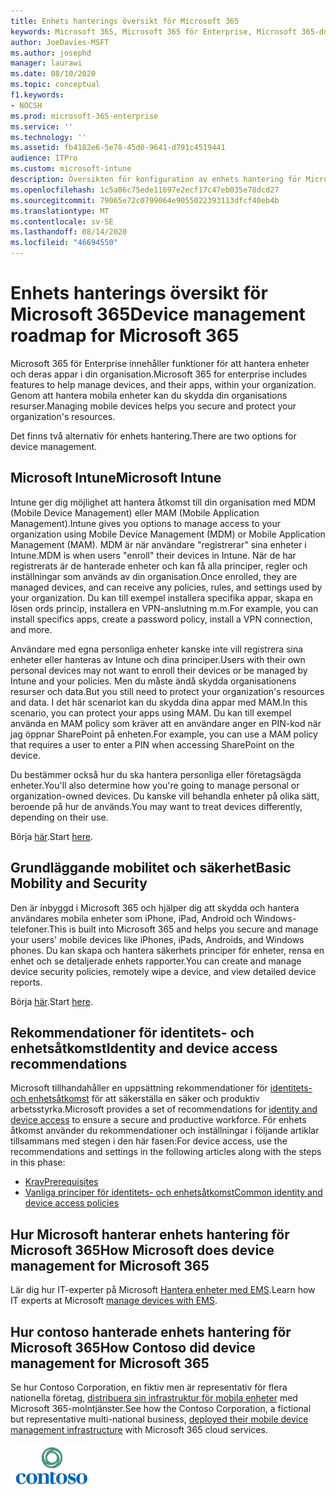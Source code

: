 ```yaml
---
title: Enhets hanterings översikt för Microsoft 365
keywords: Microsoft 365, Microsoft 365 för Enterprise, Microsoft 365-dokumentation, hantering av mobila enheter, Intune
author: JoeDavies-MSFT
ms.author: josephd
manager: laurawi
ms.date: 08/10/2020
ms.topic: conceptual
f1.keywords:
- NOCSH
ms.prod: microsoft-365-enterprise
ms.service: ''
ms.technology: ''
ms.assetid: fb4182e6-5e78-45d0-9641-d791c4519441
audience: ITPro
ms.custom: microsoft-intune
description: Översikten för konfiguration av enhets hantering för Microsoft 365.
ms.openlocfilehash: 1c5a06c75ede11697e2ecf17c47eb035e78dcd27
ms.sourcegitcommit: 79065e72c0799064e9055022393113dfcf40eb4b
ms.translationtype: MT
ms.contentlocale: sv-SE
ms.lasthandoff: 08/14/2020
ms.locfileid: "46694550"
---
```

# <a name="device-management-roadmap-for-microsoft-365"></a><span data-ttu-id="9151b-104">Enhets hanterings översikt för Microsoft 365</span><span class="sxs-lookup"><span data-stu-id="9151b-104">Device management roadmap for Microsoft 365</span></span>


<span data-ttu-id="9151b-105">Microsoft 365 för Enterprise innehåller funktioner för att hantera enheter och deras appar i din organisation.</span><span class="sxs-lookup"><span data-stu-id="9151b-105">Microsoft 365 for enterprise includes features to help manage devices, and their apps, within your organization.</span></span> <span data-ttu-id="9151b-106">Genom att hantera mobila enheter kan du skydda din organisations resurser.</span><span class="sxs-lookup"><span data-stu-id="9151b-106">Managing mobile devices helps you secure and protect your organization's resources.</span></span>

<span data-ttu-id="9151b-107">Det finns två alternativ för enhets hantering.</span><span class="sxs-lookup"><span data-stu-id="9151b-107">There are two options for device management.</span></span>

## <a name="microsoft-intune"></a><span data-ttu-id="9151b-108">Microsoft Intune</span><span class="sxs-lookup"><span data-stu-id="9151b-108">Microsoft Intune</span></span>

<span data-ttu-id="9151b-109">Intune ger dig möjlighet att hantera åtkomst till din organisation med MDM (Mobile Device Management) eller MAM (Mobile Application Management).</span><span class="sxs-lookup"><span data-stu-id="9151b-109">Intune gives you options to manage access to your organization using Mobile Device Management (MDM) or Mobile Application Management (MAM).</span></span> <span data-ttu-id="9151b-110">MDM är när användare "registrerar" sina enheter i Intune.</span><span class="sxs-lookup"><span data-stu-id="9151b-110">MDM is when users "enroll" their devices in Intune.</span></span> <span data-ttu-id="9151b-111">När de har registrerats är de hanterade enheter och kan få alla principer, regler och inställningar som används av din organisation.</span><span class="sxs-lookup"><span data-stu-id="9151b-111">Once enrolled, they are managed devices, and can receive any policies, rules, and settings used by your organization.</span></span> <span data-ttu-id="9151b-112">Du kan till exempel installera specifika appar, skapa en lösen ords princip, installera en VPN-anslutning m.m.</span><span class="sxs-lookup"><span data-stu-id="9151b-112">For example, you can install specifics apps, create a password policy, install a VPN connection, and more.</span></span>

<span data-ttu-id="9151b-113">Användare med egna personliga enheter kanske inte vill registrera sina enheter eller hanteras av Intune och dina principer.</span><span class="sxs-lookup"><span data-stu-id="9151b-113">Users with their own personal devices may not want to enroll their devices or be managed by Intune and your policies.</span></span> <span data-ttu-id="9151b-114">Men du måste ändå skydda organisationens resurser och data.</span><span class="sxs-lookup"><span data-stu-id="9151b-114">But you still need to protect your organization's resources and data.</span></span> <span data-ttu-id="9151b-115">I det här scenariot kan du skydda dina appar med MAM.</span><span class="sxs-lookup"><span data-stu-id="9151b-115">In this scenario, you can protect your apps using MAM.</span></span> <span data-ttu-id="9151b-116">Du kan till exempel använda en MAM policy som kräver att en användare anger en PIN-kod när jag öppnar SharePoint på enheten.</span><span class="sxs-lookup"><span data-stu-id="9151b-116">For example, you can use a MAM policy that requires a user to enter a PIN when accessing SharePoint on the device.</span></span>

<span data-ttu-id="9151b-117">Du bestämmer också hur du ska hantera personliga eller företagsägda enheter.</span><span class="sxs-lookup"><span data-stu-id="9151b-117">You'll also determine how you're going to manage personal or organization-owned devices.</span></span> <span data-ttu-id="9151b-118">Du kanske vill behandla enheter på olika sätt, beroende på hur de används.</span><span class="sxs-lookup"><span data-stu-id="9151b-118">You may want to treat devices differently, depending on their use.</span></span> 

<span data-ttu-id="9151b-119">Börja [här](https://docs.microsoft.com/mem/intune/fundamentals/planning-guide).</span><span class="sxs-lookup"><span data-stu-id="9151b-119">Start [here](https://docs.microsoft.com/mem/intune/fundamentals/planning-guide).</span></span>

## <a name="basic-mobility-and-security"></a><span data-ttu-id="9151b-120">Grundläggande mobilitet och säkerhet</span><span class="sxs-lookup"><span data-stu-id="9151b-120">Basic Mobility and Security</span></span>
 
<span data-ttu-id="9151b-121">Den är inbyggd i Microsoft 365 och hjälper dig att skydda och hantera användares mobila enheter som iPhone, iPad, Android och Windows-telefoner.</span><span class="sxs-lookup"><span data-stu-id="9151b-121">This is built into Microsoft 365 and helps you secure and manage your users' mobile devices like iPhones, iPads, Androids, and Windows phones.</span></span> <span data-ttu-id="9151b-122">Du kan skapa och hantera säkerhets principer för enheter, rensa en enhet och se detaljerade enhets rapporter.</span><span class="sxs-lookup"><span data-stu-id="9151b-122">You can create and manage device security policies, remotely wipe a device, and view detailed device reports.</span></span> 

<span data-ttu-id="9151b-123">Börja [här](https://support.microsoft.com/office/set-up-basic-mobility-and-security-dd892318-bc44-4eb1-af00-9db5430be3cd).</span><span class="sxs-lookup"><span data-stu-id="9151b-123">Start [here](https://support.microsoft.com/office/set-up-basic-mobility-and-security-dd892318-bc44-4eb1-af00-9db5430be3cd).</span></span>
 
## <a name="identity-and-device-access-recommendations"></a><span data-ttu-id="9151b-124">Rekommendationer för identitets- och enhetsåtkomst</span><span class="sxs-lookup"><span data-stu-id="9151b-124">Identity and device access recommendations</span></span>

<span data-ttu-id="9151b-125">Microsoft tillhandahåller en uppsättning rekommendationer för [identitets- och enhetsåtkomst](microsoft-365-policies-configurations.md) för att säkerställa en säker och produktiv arbetsstyrka.</span><span class="sxs-lookup"><span data-stu-id="9151b-125">Microsoft provides a set of recommendations for [identity and device access](microsoft-365-policies-configurations.md) to ensure a secure and productive workforce.</span></span> <span data-ttu-id="9151b-126">För enhets åtkomst använder du rekommendationer och inställningar i följande artiklar tillsammans med stegen i den här fasen:</span><span class="sxs-lookup"><span data-stu-id="9151b-126">For device access, use the recommendations and settings in the following articles along with the steps in this phase:</span></span>

- [<span data-ttu-id="9151b-127">Krav</span><span class="sxs-lookup"><span data-stu-id="9151b-127">Prerequisites</span></span>](identity-access-prerequisites.md)
- [<span data-ttu-id="9151b-128">Vanliga principer för identitets- och enhetsåtkomst</span><span class="sxs-lookup"><span data-stu-id="9151b-128">Common identity and device access policies</span></span>](identity-access-policies.md)

## <a name="how-microsoft-does-device-management-for-microsoft-365"></a><span data-ttu-id="9151b-129">Hur Microsoft hanterar enhets hantering för Microsoft 365</span><span class="sxs-lookup"><span data-stu-id="9151b-129">How Microsoft does device management for Microsoft 365</span></span>

<span data-ttu-id="9151b-130">Lär dig hur IT-experter på Microsoft [Hantera enheter med EMS](https://www.microsoft.com/itshowcase/deploying-and-managing-microsoft-365#primaryR8).</span><span class="sxs-lookup"><span data-stu-id="9151b-130">Learn how IT experts at Microsoft [manage devices with EMS](https://www.microsoft.com/itshowcase/deploying-and-managing-microsoft-365#primaryR8).</span></span>

## <a name="how-contoso-did-device-management-for-microsoft-365"></a><span data-ttu-id="9151b-131">Hur contoso hanterade enhets hantering för Microsoft 365</span><span class="sxs-lookup"><span data-stu-id="9151b-131">How Contoso did device management for Microsoft 365</span></span>

<span data-ttu-id="9151b-132">Se hur Contoso Corporation, en fiktiv men är representativ för flera nationella företag, [distribuera sin infrastruktur för mobila enheter](contoso-mdm.md) med Microsoft 365-molntjänster.</span><span class="sxs-lookup"><span data-stu-id="9151b-132">See how the Contoso Corporation, a fictional but representative multi-national business, [deployed their mobile device management infrastructure](contoso-mdm.md) with Microsoft 365 cloud services.</span></span>

![Contoso Corporation](../media/contoso-overview/contoso-icon.png)
